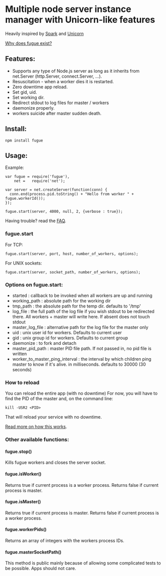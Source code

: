 # Multiple node server instance manager with Unicorn-like features

Heavily inspired by [Spark](http://github.com/senchalabs/spark) and [Unicorn](http://unicorn.bogomips.org/)

[Why does fugue exist?](http://github.com/pgte/fugue/wiki/Why-does-Fugue-exist%3F)

## Features:

* Supports any type of Node.js server as long as it inherits from net.Server (http.Server, connect.Server, ...).
* Resuscitation -  when a worker dies it is restarted.
* Zero downtime app reload.
* Set gid, uid.
* Set working dir.
* Redirect stdout to log files for master / workers
* daemonize properly.
* workers suicide after master sudden death.

## Install:

    npm install fugue

## Usage:

Example:

    var fugue = require('fugue'),
        net =   require('net');

    var server = net.createServer(function(conn) {
      conn.end(process.pid.toString() + "Hello from worker " + fugue.workerId());
    });

    fugue.start(server, 4000, null, 2, {verbose : true});

Having trouble? read the [FAQ](http://github.com/pgte/fugue/wiki/FAQ).

### fugue.start

For TCP:

    fugue.start(server, port, host, number_of_workers, options);

For UNIX sockets:

    fugue.start(server, socket_path, number_of_workers, options);

### Options on fugue.start:

* started : callback to be invoked when all workers are up and running
* working_path : absolute path for the working dir
* tmp_path : the absolute path for the temp dir. defaults to '/tmp'
* log_file : the full path of the log file if you wish stdout to be redirected there. All workers + master will write here. If absent does not touch stdout
* master_log_file : alternative path for the log file for the master only
* uid : unix user id for workers. Defaults to current user
* gid : unix group id for workers. Defaults to current group
* daemonize : to fork and detach
* master_pid_path : master PID file path. If not passed in, no pid file is written
* worker_to_master_ping_interval : the interval by which children ping master to know if it's alive. in milliseconds. defaults to 30000 (30 seconds)

### How to reload

You can reload the entire app (with no downtime)
For now, you will have to find the PID of the master and, on the command line:

    kill -USR2 <PID>
    
That will reload your service with no downtime.

[Read more on how this works](http://github.com/pgte/fugue/wiki/How-Fugue-Works).

### Other available functions:

#### fugue.stop()

Kills fugue workers and closes the server socket.

#### fugue.isWorker()

Returns true if current process is a worker process.
Returns false if current process is master.

#### fugue.isMaster()

Returns true if current process is master.
Returns false if current process is a worker process.

#### fugue.workerPids()

Returns an array of integers with the workers process IDs.

#### fugue.masterSocketPath()

This method is public mainly because of allowing some complicated tests to be possible. Apps should not care.

